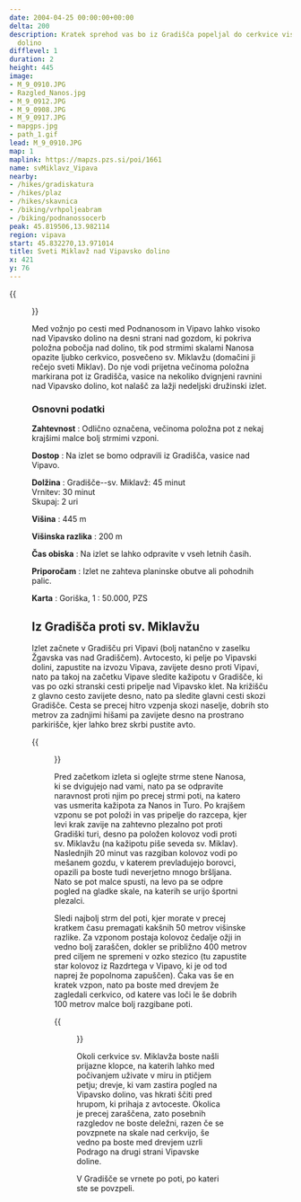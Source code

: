 ```yaml
---
date: 2004-04-25 00:00:00+00:00
delta: 200
description: Kratek sprehod vas bo iz Gradišča popeljal do cerkvice visoko nad Vipavsko
  dolino
difflevel: 1
duration: 2
height: 445
image:
- M_9_0910.JPG
- Razgled_Nanos.jpg
- M_9_0912.JPG
- M_9_0908.JPG
- M_9_0917.JPG
- mapgps.jpg
- path_1.gif
lead: M_9_0910.JPG
map: 1
maplink: https://mapzs.pzs.si/poi/1661
name: svMiklavz_Vipava
nearby:
- /hikes/gradiskatura
- /hikes/plaz
- /hikes/skavnica
- /biking/vrhpoljeabram
- /biking/podnanossocerb
peak: 45.819506,13.982114
region: vipava
start: 45.832270,13.971014
title: Sveti Miklavž nad Vipavsko dolino
x: 421
y: 76
---
```


{{<figure src="M_9_0910.JPG">}}

Med vožnjo po cesti med Podnanosom in Vipavo lahko visoko nad Vipavsko dolino na desni strani nad gozdom, ki pokriva položna pobočja nad dolino, tik pod strmimi skalami Nanosa opazite ljubko cerkvico, posvečeno sv. Miklavžu (domačini ji rečejo sveti Miklav). Do nje vodi prijetna večinoma položna markirana pot iz Gradišča, vasice na nekoliko dvignjeni ravnini nad Vipavsko dolino, kot nalašč za lažji nedeljski družinski izlet.

### Osnovni podatki

**Zahtevnost**
:   Odlično označena, večinoma položna pot z nekaj krajšimi malce bolj strmimi vzponi.

**Dostop**
:   Na izlet se bomo odpravili iz Gradišča, vasice nad Vipavo.

**Dolžina**
:   Gradišče--sv. Miklavž: 45 minut\
    Vrnitev: 30 minut\
    Skupaj: 2 uri

**Višina**
:   445 m

**Višinska razlika**
:   200 m

**Čas obiska**
:   Na izlet se lahko odpravite v vseh letnih časih.

**Priporočam**
:   Izlet ne zahteva planinske obutve ali pohodnih palic.

**Karta**
:   Goriška, 1 : 50.000, PZS

Iz Gradišča proti sv. Miklavžu
------------------------------

Izlet začnete v Gradišču pri Vipavi (bolj natančno v zaselku Žgavska vas nad Gradiščem). Avtocesto, ki pelje po Vipavski dolini, zapustite na izvozu Vipava, zavijete desno proti Vipavi, nato pa takoj na začetku Vipave sledite kažipotu v Gradišče, ki vas po ozki stranski cesti pripelje nad Vipavsko klet. Na križišču z glavno cesto zavijete desno, nato pa sledite glavni cesti skozi Gradišče. Cesta se precej hitro vzpenja skozi naselje, dobrih sto metrov za zadnjimi hišami pa zavijete desno na prostrano parkirišče, kjer lahko brez skrbi pustite avto.

{{<figure src="Razgled_Nanos.jpg" caption="Strme skalnate stene Nanosa nad Gradiščem. Vrh na desni je Gradiška tura." caption-position="bottom">}}

Pred začetkom izleta si oglejte strme stene Nanosa, ki se dvigujejo nad vami, nato pa se odpravite naravnost proti njim po precej strmi poti, na katero vas usmerita kažipota za Nanos in Turo. Po krajšem vzponu se pot položi in vas pripelje do razcepa, kjer levi krak zavije na zahtevno plezalno pot proti Gradiški turi, desno pa položen kolovoz vodi proti sv. Miklavžu (na kažipotu piše seveda sv. Miklav). Naslednjih 20 minut vas razgiban kolovoz vodi po mešanem gozdu, v katerem prevladujejo borovci, opazili pa boste tudi neverjetno mnogo bršljana. Nato se pot malce spusti, na levo pa se odpre pogled na gladke skale, na katerih se urijo športni plezalci.

Sledi najbolj strm del poti, kjer morate v precej kratkem času premagati kakšnih 50 metrov višinske razlike. Za vzponom postaja kolovoz čedalje ožji in vedno bolj zaraščen, dokler se približno 400 metrov pred ciljem ne spremeni v ozko stezico (tu zapustite star kolovoz iz Razdrtega v Vipavo, ki je od tod naprej že popolnoma zapuščen). Čaka vas še en kratek vzpon, nato pa boste med drevjem že zagledali cerkvico, od katere vas loči le še dobrih 100 metrov malce bolj razgibane poti.

{{<figure src="M_9_0917.JPG" caption="Pogled čez Vipavsko dolino">}}

Okoli cerkvice sv. Miklavža boste našli prijazne klopce, na katerih lahko med počivanjem uživate v miru in ptičjem petju; drevje, ki vam zastira pogled na Vipavsko dolino, vas hkrati ščiti pred hrupom, ki prihaja z avtoceste. Okolica je precej zaraščena, zato posebnih razgledov ne boste deležni, razen če se povzpnete na skale nad cerkvijo, še vedno pa boste med drevjem uzrli Podrago na drugi strani Vipavske doline.

V Gradišče se vrnete po poti, po kateri ste se povzpeli.
